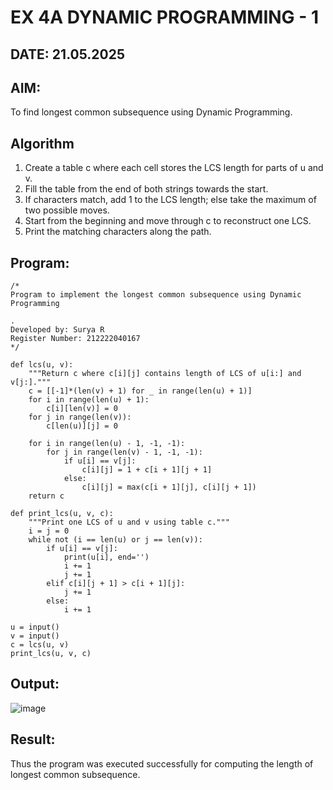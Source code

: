 # EX 4A DYNAMIC PROGRAMMING - 1
## DATE: 21.05.2025
## AIM:
To find longest common subsequence using Dynamic Programming.



## Algorithm
1. Create a table c where each cell stores the LCS length for parts of u and v.
2. Fill the table from the end of both strings towards the start.
3. If characters match, add 1 to the LCS length; else take the maximum of two possible moves.
4. Start from the beginning and move through c to reconstruct one LCS.
5. Print the matching characters along the path.  

## Program:

```
/*
Program to implement the longest common subsequence using Dynamic Programming

.
Developed by: Surya R
Register Number: 212222040167
*/
```
```
def lcs(u, v):
    """Return c where c[i][j] contains length of LCS of u[i:] and v[j:]."""
    c = [[-1]*(len(v) + 1) for _ in range(len(u) + 1)]
    for i in range(len(u) + 1):
        c[i][len(v)] = 0
    for j in range(len(v)):
        c[len(u)][j] = 0
 
    for i in range(len(u) - 1, -1, -1):
        for j in range(len(v) - 1, -1, -1):
            if u[i] == v[j]:
                c[i][j] = 1 + c[i + 1][j + 1]
            else:
                c[i][j] = max(c[i + 1][j], c[i][j + 1])
    return c
 
def print_lcs(u, v, c):
    """Print one LCS of u and v using table c."""
    i = j = 0
    while not (i == len(u) or j == len(v)):
        if u[i] == v[j]:
            print(u[i], end='')
            i += 1
            j += 1
        elif c[i][j + 1] > c[i + 1][j]:
            j += 1
        else:
            i += 1
 
u = input()
v = input()
c = lcs(u, v)
print_lcs(u, v, c)

```

## Output:
![image](https://github.com/user-attachments/assets/d39aedf0-f3b6-4e2e-9760-6239e787ceb8)




## Result:
Thus the program was executed successfully for computing the length of longest common subsequence.
